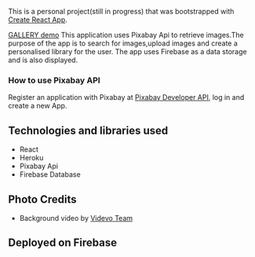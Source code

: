 This is a personal project(still in progress) that was bootstrapped with [Create React App](https://github.com/facebook/create-react-app).

[GALLERY demo](https://secure-mountain-02376.herokuapp.com/) This application uses Pixabay Api to retrieve images.The purpose of the app is to search for images,upload images and create a personalised library for the user. The app uses Firebase as a data storage and is also displayed.

### How to use Pixabay API

Register an application with Pixabay at [Pixabay Developer API](https://pixabay.com/service/about/api/), log in and create a new App.

## Technologies and libraries used

- React
- Heroku
- Pixabay Api
- Firebase Database

## Photo Credits

- Background video by [Videvo Team](https://www.videvo.net/)

## Deployed on Firebase
